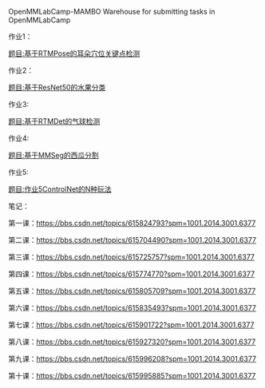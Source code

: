 OpenMMLabCamp-MAMBO
Warehouse for submitting tasks in OpenMMLabCamp

作业1：

[题目:基于RTMPose的耳朵穴位关键点检测](作业1基于RTMPose的耳朵穴位关键点检测/README.md)

作业2：

[题目:基于ResNet50的水果分类](./作业2基于ResNet50的水果分类/README.md)

作业3:

[题目:基于RTMDet的气球检测](./作业3基于RTMDet的气球检测/README.md)

作业4:

[题目:基于MMSeg的西瓜分割](./作业4基于MMSeg的西瓜分割/README.md)

作业5:

[题目:作业5ControlNet的N种玩法](./作业5ControlNet的N种玩法/README.md)

笔记：

第一课：https://bbs.csdn.net/topics/615824793?spm=1001.2014.3001.6377

第二课：https://bbs.csdn.net/topics/615704490?spm=1001.2014.3001.6377

第三课：https://bbs.csdn.net/topics/615725757?spm=1001.2014.3001.6377

第四课：https://bbs.csdn.net/topics/615774770?spm=1001.2014.3001.6377

第五课：https://bbs.csdn.net/topics/615805709?spm=1001.2014.3001.6377

第六课：https://bbs.csdn.net/topics/615835493?spm=1001.2014.3001.6377

第七课：https://bbs.csdn.net/topics/615901722?spm=1001.2014.3001.6377

第八课：https://bbs.csdn.net/topics/615927320?spm=1001.2014.3001.6377

第九课：https://bbs.csdn.net/topics/615996208?spm=1001.2014.3001.6377

第十课：https://bbs.csdn.net/topics/615995885?spm=1001.2014.3001.6377
